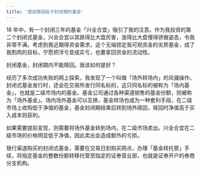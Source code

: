 ```yaml
---
title: '提前赎回处于封闭期的基金'
---
```


18 年中，有一个封闭三年的基金「兴全合宜」吸引了我的注意。作为我投资的第二个封闭式基金，兴全合宜以其跌得比大盘厉害，涨得比大盘慢得骄傲姿态，令我非常不满。考虑到我近期得资金需求，这个无端锁定我可观资金的劣质基金，成了我割肉的目标，宁愿把浮亏变成实亏，也要拿回资金的流动性。

封闭基金，封闭期内不能赎回。我该如何是好？

<!-- more -->

经历了多次成功失败的网上探索，我发现了一个叫做「场外转场内」的风骚操作。封闭式基金发行时，还会在交易所发行同名标的，这只同名标的被称为「场内基金」，也就是二级市场内的基金。基金公司通过各种渠道销售的基金份额，则被称为「场外基金」。场内场外基金可以互换，基金转场也成为一种套利手段，在二级市场上收购低于净值的基金，基金封闭期结束后转到场外赎回，赎回时净值高于买入成本则获利。

如果需要提前变现，则需要将场外基金转到场内，在二级市场卖出。兴全合宜在二级市场的价格明显低于净值，因此卖出会造成额外的亏损。

银行渠道购买的封闭式基金，需要在交易日到购买网点，办理「基金转托管」手续，将指定基金的整数份额转移托管至指定的证券营业部，也就是证券开户的券商分支机构。
